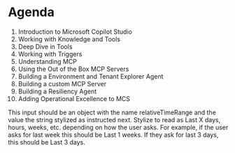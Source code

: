 # Agenda

1. Introduction to Microsoft Copilot Studio
2. Working with Knowledge and Tools
3. Deep Dive in Tools
4. Working with Triggers
5. Understanding MCP
6. Using the Out of the Box MCP Servers
7. Building a Environment and Tenant Explorer Agent
8. Building a custom MCP Server
9. Building a Resiliency Agent
10. Adding Operational Excellence to MCS

This input should be an object with the name relativeTimeRange and the value the string stylized as instructed next. Stylize to read as Last X days, hours, weeks, etc. depending on how the user asks. For example, if the user asks for last week this should be Last 1 weeks. If they ask for last 3 days, this should be Last 3 days. 